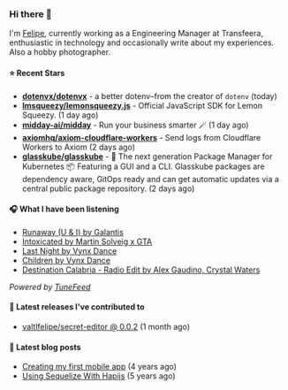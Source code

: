 ### Hi there 👋

I'm [Felipe](https://felipevm.com), currently working as a Engineering Manager at Transfeera, enthusiastic in technology and occasionally write about my experiences. Also a hobby photographer.

#### ⭐ Recent Stars
- **[dotenvx/dotenvx](https://github.com/dotenvx/dotenvx)** - a better dotenv–from the creator of `dotenv` (today)
- **[lmsqueezy/lemonsqueezy.js](https://github.com/lmsqueezy/lemonsqueezy.js)** - Official JavaScript SDK for Lemon Squeezy. (1 day ago)
- **[midday-ai/midday](https://github.com/midday-ai/midday)** - Run your business smarter 🪄 (1 day ago)
- **[axiomhq/axiom-cloudflare-workers](https://github.com/axiomhq/axiom-cloudflare-workers)** - Send logs from Cloudflare Workers to Axiom (2 days ago)
- **[glasskube/glasskube](https://github.com/glasskube/glasskube)** - 🧊 The next generation Package Manager for Kubernetes 📦 Featuring a GUI and a CLI. Glasskube packages are dependency aware, GitOps ready and can get automatic updates via a central public package repository. (2 days ago)

#### 🎧 What I have been listening
- [Runaway (U &amp; I) by Galantis](https://open.spotify.com/track/46lFttIf5hnUZMGvjK0Wxo)
- [Intoxicated by Martin Solveig x GTA](https://open.spotify.com/track/6Yg2WhNIKQ2eaNb3nmSC51)
- [Last Night by Vynx Dance](https://open.spotify.com/track/1AeX1E8q8EbYyQJsQIzK3y)
- [Children by Vynx Dance](https://open.spotify.com/track/6D87RCEvj8tMs5aDqX1A7O)
- [Destination Calabria - Radio Edit by Alex Gaudino, Crystal Waters](https://open.spotify.com/track/5TmFTHZp7HjBXjjsFvCY6h)

_Powered by [TuneFeed](https://tunefeed.app?ref=valtlfelipe-gh-profile)_ 

#### 🚀 Latest releases I've contributed to


- [valtlfelipe/secret-editor @ 0.0.2](https://github.com/valtlfelipe/secret-editor/releases/tag/0.0.2) (1 month ago)

#### 📄 Latest blog posts
- [Creating my first mobile app](https://felipevm.com/posts/creating-my-first-mobile-app/) (4 years ago)
- [Using Sequelize With Hapijs](https://felipevm.com/posts/using-sequelize-with-hapijs/) (5 years ago)
